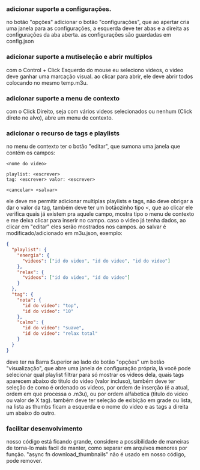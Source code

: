 ### adicionar suporte a configurações.
no botão "opções" adicionar o botão "configurações", que ao apertar cria uma janela para as configurações, a esquerda deve ter abas e a direita as configurações da aba aberta. as configurações são guardadas em config.json

### adicionar suporte a mutiseleção e abrir multiplos
com o Control + Click Esquerdo do mouse eu seleciono videos, o video deve ganhar uma marcação visual. ao clicar para abrir, ele deve abrir todos colocando no mesmo temp.m3u.

### adicionar suporte a menu de contexto
com o Click Direito, seja com vários videos selecionados ou nenhum (Click direto no alvo), abre um menu de contexto.

### adicionar o recurso de tags e playlists
no menu de contexto ter o botão "editar", que sumona uma janela que contém os campos:
```plaintext
<nome do video>

playlist: <escrever>
tag: <escrever> valor: <escrever>

<cancelar> <salvar>
```
ele deve me permitir adicionar multiplas playlists e tags, não deve obrigar a dar o valor da tag, também deve ter um botãozinho tipo <, que ao clicar ele verifica quais já existem pra aquele campo, mostra tipo o menu de contexto e me deixa clicar para inserir no campo. caso o video já tenha dados, ao clicar em "editar" eles serão mostrados nos campos. ao salvar é modificado/adicionado em m3u.json, exemplo:
```json
{
  "playlist": {
    "energia": {
      "videos": ["id do video", "id do video", "id do video"]
    },
    "relax": {
      "videos": ["id do video", "id do video"]
    }
  },
  "tag": {
    "nota": {
      "id do video": "top",
      "id do video": "10"
    },
    "calmo": {
      "id do video": "suave",
      "id do video": "relax total"
    }
  }
}
```
deve ter na Barra Superior ao lado do botão "opções" um botão "visualização", que abre uma janela de configuração própria, lá você pode selecionar qual playlist filtrar para só mostrar os videos dela, quais tags aparecem abaixo do titulo do video (valor incluso), também deve ter seleção de como é ordenado os videos, por ordem de inserção (é a atual, ordem em que processa o .m3u), ou por ordem alfabetica (titulo do video ou valor de X tag). também deve ter seleção de exibição em grade ou lista, na lista as thumbs ficam a esquerda e o nome do video e as tags a direita um abaixo do outro.

### facilitar desenvolvimento
nosso código está ficando grande, considere a possibilidade de maneiras de torna-lo mais facil de manter, como separar em arquivos menores por função. "async fn download_thumbnails" não é usado em nosso código, pode remover.